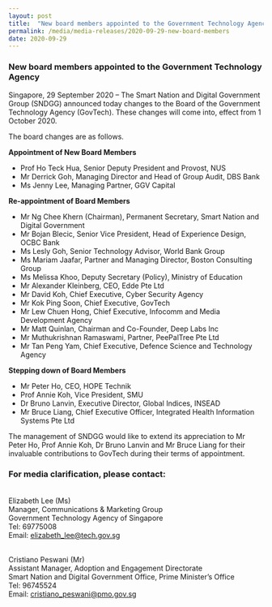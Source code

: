 ```yaml
---
layout: post
title:  "New board members appointed to the Government Technology Agency"
permalink: /media/media-releases/2020-09-29-new-board-members
date: 2020-09-29
---
```


### **New board members appointed to the Government Technology Agency**

Singapore, 29 September 2020 – The Smart Nation and Digital Government Group (SNDGG) announced today changes to the Board of the Government Technology Agency (GovTech). These changes will come into, effect from 1 October 2020. 

The board changes are as follows.

**Appointment of New Board Members**
- Prof Ho Teck Hua, Senior Deputy President and Provost, NUS 
- Mr Derrick Goh, Managing Director and Head of Group Audit, DBS Bank
- Ms Jenny Lee, Managing Partner, GGV Capital

**Re-appointment of Board Members**
- Mr Ng Chee Khern (Chairman), Permanent Secretary, Smart Nation and Digital Government
- Mr Bojan Blecic, Senior Vice President, Head of Experience Design, OCBC Bank
- Ms Lesly Goh, Senior Technology Advisor, World Bank Group
- Ms Mariam Jaafar, Partner and Managing Director, Boston Consulting Group
- Ms Melissa Khoo, Deputy Secretary (Policy), Ministry of Education
- Mr Alexander Kleinberg, CEO, Edde Pte Ltd
- Mr David Koh, Chief Executive, Cyber Security Agency
- Mr Kok Ping Soon, Chief Executive, GovTech
- Mr Lew Chuen Hong, Chief Executive, Infocomm and Media Development Agency
- Mr Matt Quinlan, Chairman and Co-Founder, Deep Labs Inc
- Mr Muthukrishnan Ramaswami, Partner, PeePalTree Pte Ltd 
- Mr Tan Peng Yam, Chief Executive, Defence Science and Technology Agency


**Stepping down of Board Members**
- Mr Peter Ho, CEO, HOPE Technik   
- Prof Annie Koh, Vice President, SMU
- Dr Bruno Lanvin, Executive Director, Global Indices, INSEAD
- Mr Bruce Liang, Chief Executive Officer, Integrated Health Information Systems Pte Ltd

The management of SNDGG would like to extend its appreciation to Mr Peter Ho, Prof Annie Koh, Dr Bruno Lanvin and Mr Bruce Liang for their invaluable contributions to GovTech during their terms of appointment. 


### **For media clarification, please contact:**

<br>Elizabeth Lee (Ms)
<br>Manager, Communications & Marketing Group
<br>Government Technology Agency of Singapore
<br>Tel: 69775008
<br>Email: <elizabeth_lee@tech.gov.sg>

<br>Cristiano Peswani (Mr)
<br>Assistant Manager, Adoption and Engagement Directorate
<br>Smart Nation and Digital Government Office, Prime Minister’s Office
<br>Tel: 96745524
<br>Email: <cristiano_peswani@pmo.gov.sg>
